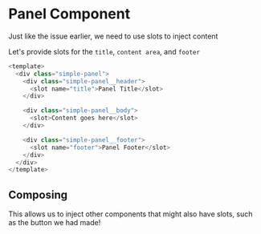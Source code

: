 # Panel Component

Just like the issue earlier, we need to use slots to inject content

Let's provide slots for the `title`, `content area`, and `footer`

```javascript
<template>
  <div class="simple-panel">
    <div class="simple-panel__header">
      <slot name="title">Panel Title</slot>
    </div>

    <div class="simple-panel__body">
      <slot>Content goes here</slot>
    </div>

    <div class="simple-panel__footer">
      <slot name="footer">Panel Footer</slot>
    </div>
  </div>
</template>
```

## Composing

This allows us to inject other components that might also have slots, such as
the button we had made!
